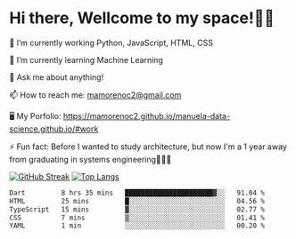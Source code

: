 # Hi there, Wellcome to my space!✌🏾

🔭 I’m currently working Python, JavaScript, HTML, CSS

🌱 I’m currently learning Machine Learning

💬 Ask me about anything!

📫 How to reach me: mamorenoc2@gmail.com

🖥️ My Porfolio: https://mamorenoc2.github.io/manuela-data-science.github.io/#work

⚡ Fun fact: Before I wanted to study architecture, but now I'm a 1 year away from graduating in systems engineering🤣🤣🤣

[![GitHub Streak](https://streak-stats.demolab.com/?user=mamorenoc2&theme=tokyonight_duo)](https://git.io/streak-stats)                 [![Top Langs](https://github-readme-stats.vercel.app/api/top-langs/?username=mamorenoc2&layout=compact&theme=tokyonight)](https://github.com/anuraghazra/github-readme-stats)

<!--START_SECTION:waka-->

```txt
Dart         8 hrs 35 mins   ██████████████████████▓░░   91.04 %
HTML         25 mins         █░░░░░░░░░░░░░░░░░░░░░░░░   04.56 %
TypeScript   15 mins         ▓░░░░░░░░░░░░░░░░░░░░░░░░   02.77 %
CSS          7 mins          ▒░░░░░░░░░░░░░░░░░░░░░░░░   01.41 %
YAML         1 min           ░░░░░░░░░░░░░░░░░░░░░░░░░   00.20 %
```

<!--END_SECTION:waka-->
